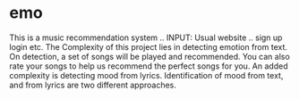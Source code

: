 # emo
This is a music recommendation system .. 
INPUT: Usual website .. sign up login etc.
The Complexity of this project lies in detecting emotion from text. On detection, a set of songs will be played
and recommended. You can also rate your songs to help us recommend the perfect songs for you.
An added complexity is detecting mood from lyrics. Identification of mood from text, and from lyrics are two different
approaches.
